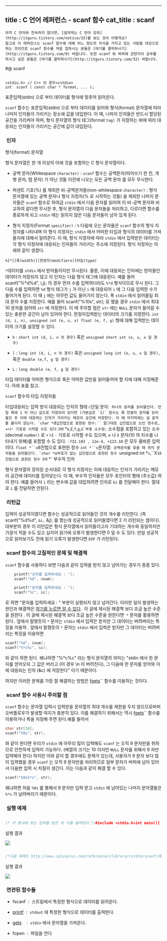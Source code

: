 ----------------
title : C 언어 레퍼런스 - scanf 함수
cat_title :  scanf
--------------



```warning
아직 C 언어와 친숙하지 않다면, [씹어먹는 C 언어 강좌](http://itguru.tistory.com/notice/15)를 보는 것이 어떻까요?
참고로 이 레퍼런스는 scanf 함수에 대해 어느 정도의 지식을 가지고 있는 사람을 대상으로 하는 것이므로 scanf 함수를 처음 접하시는 분들은 [여기를 클릭하시기](http://itguru.tistory.com/9) 바랍니다. 또한 scanf 와 버퍼에 관련지어 공부를 하시고 싶은 분들은 [여기를 클릭하시기](http://itguru.tistory.com/32) 바랍니다.

```

#@ scanf

```info

<stdio.h> // C++ 의 경우<cstdio>
int  scanf ( const char * format, ... );
```



표준입력(stdin) 으로 부터 데이터를 형식에 맞추어 읽어온다.


`scanf` 함수는 표준입력(stdin) 으로 부터 데이터를 읽어와 형식(format) 문자열에 따라 나머지 인자들이 가리키는 장소에 값을 대입한다. 이 때, 나머지 인자들은 반드시 할당된 공간을 가리켜야 하며, 형식 문자열의 형식 태그(format `tag)` 가 지정하는 바에 따라 대응되는 인자들이 가리키는 공간에 값이 대입된다.



###  인자




형식(format) 문자열

형식 문자열은 한 개 이상의 아래 것을 포함하는 C 형식 문자열이다.


* 공백 문자(Whitespace `character)` : `scanf` 함수는 공백문자(띄어쓰기 한 칸, 개행 문자, 탭 문자) 가 아닌 것들 이전에 나오는 모든 공백 문자 를 모두 무시한다.

* 퍼센트 기호(%) 를 제외한 비-공백문자들(non-whitespace `character)` : 형식 문자열에 있는 공백 문자나 형식 지정자(% 로 시작하는 것들) 을 제외한 나머지 문자들은 `scanf` 함수로 하여금 `stdin` 에서 다음 문자를 읽어여 이 비-공백 문자와 비교하여 같다면 무시한 후, 형식 문자열의 다음 문자들을 처리하고, 다르다면 함수를 종료하게 되고 `stdin` 에는 읽히지 않은 다음 문자들이 남아 있게 된다.



* 형식 지정자(Format `specifier)` : `%` 다음에 오는 문자들은 `scanf` 함수의 형식 지정자를 나타내며 이 형식 지정자는 `stdin` 에서 어떠한 타입과 형식의 데이터를 가져올지에 대해서 알려준다. 이 때, 형식 지정자에 따라 `stdin` 에서 입력받은 데이터는 각 형식 지정자에 대응되는 인자들이 가리키는 주소에 저장된다. 형식 지정자는 아래와 같이 생겼다.


```info
%[*][폭(width)][한정자(modifiers)]타입(type)
```


`*`데이터를 `stdin` 에서 받아들이지만 무시된다. 물론, 이에 대응되는 인자에는 받아들인 데이터가 저장되지 않고 이 인자는 다음 형식 태그에 대응된다.
예를 들어 scanf("%*d%d", i,j); 의 경우 먼저 수를 입력하더라도 `%*d` 형식이므로 무시 된다. 그 다음 수를 입력하면 `%d` 형식 태그가 `j` 가 아닌 `i` 에 대응되어 `i` 에 그 다음 입력한 수가 들어가게 된다. 이 때 `j` 에는 아무런 값도 들어가지 않는다.
폭
`stdin` 에서 읽어들일 최대 문자 수를 지정한다.
예를 들어 scanf("%10s", str); 로 했을 경우 `stdin` 에서 최대 10 문자를 읽어와 `str` 에 저장한다. 이 때 주의할 점은 `str` 에는 `NULL` 문자가 들어갈 수 있는 충분한 공간이 남아 있어야 한다.
한정자입력받는 데이터의 크기를 지정한다. `int (d, i, n), unsigned int (o, u, x) float (e, f, g)` 형에 대해 입력받는 데이터의 크기를 설정할 수 있다.

* `h` : `short int (d, i, n 의 경우)` 혹은 `unsigned short int (o, u, x 일 경우)`

* `l` : `long int (d, i, n 의 경우)` 혹은 `unsigned long int (o, u, x 일 경우),` 혹은 `double (e,f, g 일 경우)`

* `L` : `long double (e, f, g 일 경우)`



타입
데이터를 어떠한 형식으로 혹은 어떠한 값만을 읽어들어야 할 지에 대해 지정해준다. 아래 표를 참고.



`scanf` 함수의 타입 지정자들

타입대응되는 입력 방식
대응되는 인자의 형태
`c`단일 문자:`` 하나의 문자를 읽어들인다. 만일 폭에 1 이 아닌 값으로 지정되어 있다면 (기본값은 `1)` 함수는 폭 만큼의 문자를 읽어들인 후 이에 대응하는 인자가 가리키는 메모리 공간에 저장한다. 이 때 마지막에는 널 문자를 붙이지 않는다.
`char *``d`십진법으로 표현된 정수:`` 말그대로 십진법으로 쓰인 정수로, `+` 나 `-` 기호로 시작할 수도 있다.`int *``e``,``E``,``f``,``g``,``G`부동 소수점:`` 소수점을 포함하고 있는 소수(decimal `number)` 로 `+` 나 `-` 기호로 시작할 수도 있으며, `e` 나 `E` 문자(10 의 지수를 나타내기 위해)를 포함할 수 도 있다. `-732.103 , 12e-4, +123.10` 은 모두 올바른 입력이다.
`float *``o`8진법으로 표현된 정수
`int *``s`문자열:`` 공백문자를 찾을 때 까지 문자들을 읽어들인다.
`char *``u`부호가 없는 십진법으로 표현된 정수
`unsigned int *``x``,``X`16진법으로 표현된 정수
`int *`
부수적 인자

형식 문자열의 정의된 순서대로 각 형식 지정자는 이에 대응하는 인자가 가리키는 메모리 공간에 데이터를 집어넣는다. 이 때, 부수적 인자들은 모두 포인터의 형태 (주소값) 여야 한다. 예를 들어서 `i` 라는 변수에 값을 대입하려면 인자로 `&i` 를 전달해야 한다. 절대로 `i` 를 전달하면 안된다.



###  리턴값




입력이 성공적이였다면 함수는 성공적으로 읽어들인 것의 개수를 리턴한다.
(즉 scanf("%d%d", `&i,` &j); 를 했는데 성공적으로 읽어들였다면 2 가 리턴되는 셈이다).
대부분의 경우 이 리턴값은 형식 문자열에서 읽어들이고자 기대하는 개수와 동일하지만 가끔식 적을 수도 있고 심지어 읽기에 오류가 발생한다면 0 일 수 도 있다.
만일 성공적으로 읽어보기도 전에 읽기 오류가 발생한다면 `EOF` 가 리턴된다.




###  scanf 함수의 고질적인 문제 및 해결책


`scanf` 함수를 사용하다 보면 다음과 같이 입력을 받지 않고 넘어가는 경우가 종종 있다.

```cpp
    printf("숫자를 입력하세요 : ");
    scanf("%d", &num);

    printf("문자를 입력하세요 : ");
    scanf("%c", &c);
```

로 하면 "문자를 입력하세요 : " 부분이 실행되지 않고 넘어간다.
이러한 일이 발생하는 원인과 해결책은 [여기를 누르면 알 수 있다](http://itguru.tistory.com/32)`.` 이 글에 제시된 해결책 보다 조금 높은 수준을 원한다 . 이 글에 제시된 해결책 보다 조금 높은 수준을 원한다면` *` 문자를 활용하면 된다`.` 앞에서 말했듯이 `*` 문자는 `stdin` 에서 입력은 받지만 그 데이터는 버려버리는 특징을 이용하 . 앞에서 말했듯이 `*` 문자는 `stdin` 에서 입력은 받지만 그 데이터는 버려버리는 특징을 이용하면

```cpp
scanf("%d", &num);
scanf("%*c%c", &c);
```

와 같이 하면 된다. 왜냐하면 "%*c%c" 라는 형식 문자열의 의미는 "stdin 에서 한 문자를 얻어오되 그 값은 버리고 (이 경우 \n 이 버려진다), 그 다음에 한 문자를 얻어와 이에 대응되는 인자 (&c) 에 저장한다" 이기 때문이다.

하지만 이러한 문제를 가장 잘 해결하는 방법은 [fgets](http://itguru.tistory.com/38)`` 함수를 이용하는 것이다.



###  scanf 함수 사용시 주의할 점


`scanf` 함수는 문자열 입력시 입력받을 문자열의 최대 개수를 제한을 두지 않으므로버퍼 오버플로우가 발생할 여지가 충분히 있다. 이를 해결하기 위해서는 역시 [fgets](http://itguru.tistory.com/38)`` 함수를 이용하거나 폭을 지정해 주면 된다.예를 들어서

```cpp
char str[10];
scanf("%9s", str);
```

와 같이 한다면 우리가 `stdin` 에 아무리 많이 입력해도 `scanf` 는 오직 9 문자만을 취하므로 안전하게 입력이 가능하다. (배열의 크기는 10 이지만 `NULL` 문자를 위해서 9 자만 입력해야 한다) 하지만 이와 같이 할 경우에도 문제가 있는데, 사용자가 9 문자 보다 많이 입력했을 경우 `scanf` 는 오직 9 문자만을 처리하므로 일부 문자가 버퍼에 남아 있어서 다음번 입력 시 차질이 생긴다. 이는 다음과 같이 해결 할 수 있다.

```cpp
scanf("%9s%*s", str);
```

왜냐하면 처음 `%9s` 를 통해서 9 문자만 입력 받고 `stdin` 에 남아있는 나머지 문자열들은 `%*s` 가 날려버리기 때문이다.



###  실행 예제


```cpp

/* 각 형식에 맞는 입력을 받은 뒤 이를 출력한다.*/#include <stdio.h>int main(){    char str[10];    char ch;    int dec, hex, oct;    float db;    printf("문자열, 문자, 십진수, 16 진수, 8 진수, 소수를 각각 입력하세요\n");    scanf("%9s %*s %c %d %x %o %f", str, &ch, &dec, &hex, &oct, &db);    printf("문자열 : %s \n", str);    printf("문자 : %c \n", ch);    printf("십진수 : %d \n", dec);    printf("16 진수 : %x \n", hex);    printf("8 진수 : %o \n", oct);    printf("소수 : %f \n", db);    return 0;}
```

실행 결과


![](http://img1.daumcdn.net/thumb/R1920x0/?fname=http%3A%2F%2Fcfile24.uf.tistory.com%2Fimage%2F1653C4014B6857C23335C6)

```cpp

/*다음 예제는 http://www.cplusplus.com/reference/clibrary/cstdio/scanf/에서 가져왔습니다.*/#include <stdio.h>int main (){    char str [80];    int i;    printf ("Enter your family name: ");    scanf ("%s",str);    printf ("Enter your age: ");    scanf ("%d",&i);    printf ("Mr. %s , %d years old.\n",str,i);    printf ("Enter a hexadecimal number: ");    scanf ("%x",&i);    printf ("You have entered %#x (%d).\n",i,i);    return 0;}
```

실행 결과


![](http://img1.daumcdn.net/thumb/R1920x0/?fname=http%3A%2F%2Fcfile27.uf.tistory.com%2Fimage%2F1612E6054B685860348FB9)



###  연관된 함수들





* fscanf  :  스트림에서 특정한 형식으로 데이터를 읽어온다.

*  [printf](http://itguru.tistory.com/35)  :  `stdout` 에 특정한 형식으로 데이터를 출력한다.

*  [gets](http://itguru.tistory.com/45)    :  `stdin` 에서 문자열을 가져온다.

* fopen  :  파일을 연다







